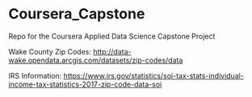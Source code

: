 # Coursera_Capstone
Repo for the Coursera Applied Data Science Capstone Project



Wake County Zip Codes: http://data-wake.opendata.arcgis.com/datasets/zip-codes/data

IRS Information: https://www.irs.gov/statistics/soi-tax-stats-individual-income-tax-statistics-2017-zip-code-data-soi

